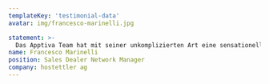 ```yaml
---
templateKey: 'testimonial-data'
avatar: img/francesco-marinelli.jpg

statement: >-
  Das Apptiva Team hat mit seiner unkomplizierten Art eine sensationelle Arbeit geleistet. Die professionell umgesetzte Weblösung war die Grundlage für ein erfolgreiches Projekt.
name: Francesco Marinelli
position: Sales Dealer Network Manager
company: hostettler ag
---
```


